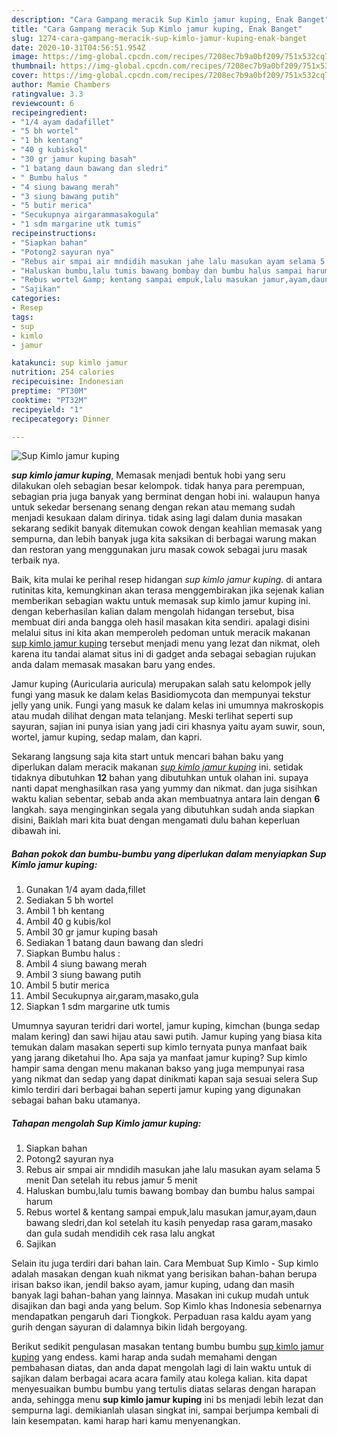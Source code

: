 ```yaml
---
description: "Cara Gampang meracik Sup Kimlo jamur kuping, Enak Banget"
title: "Cara Gampang meracik Sup Kimlo jamur kuping, Enak Banget"
slug: 1274-cara-gampang-meracik-sup-kimlo-jamur-kuping-enak-banget
date: 2020-10-31T04:56:51.954Z
image: https://img-global.cpcdn.com/recipes/7208ec7b9a0bf209/751x532cq70/sup-kimlo-jamur-kuping-foto-resep-utama.jpg
thumbnail: https://img-global.cpcdn.com/recipes/7208ec7b9a0bf209/751x532cq70/sup-kimlo-jamur-kuping-foto-resep-utama.jpg
cover: https://img-global.cpcdn.com/recipes/7208ec7b9a0bf209/751x532cq70/sup-kimlo-jamur-kuping-foto-resep-utama.jpg
author: Mamie Chambers
ratingvalue: 3.3
reviewcount: 6
recipeingredient:
- "1/4 ayam dadafillet"
- "5 bh wortel"
- "1 bh kentang"
- "40 g kubiskol"
- "30 gr jamur kuping basah"
- "1 batang daun bawang dan sledri"
- " Bumbu halus "
- "4 siung bawang merah"
- "3 siung bawang putih"
- "5 butir merica"
- "Secukupnya airgarammasakogula"
- "1 sdm margarine utk tumis"
recipeinstructions:
- "Siapkan bahan"
- "Potong2 sayuran nya"
- "Rebus air smpai air mndidih masukan jahe lalu masukan ayam selama 5 menit Dan setelah itu rebus jamur 5 menit"
- "Haluskan bumbu,lalu tumis bawang bombay dan bumbu halus sampai harum"
- "Rebus wortel &amp; kentang sampai empuk,lalu masukan jamur,ayam,daun bawang sledri,dan kol setelah itu kasih penyedap rasa garam,masako dan gula sudah mendidih cek rasa lalu angkat"
- "Sajikan"
categories:
- Resep
tags:
- sup
- kimlo
- jamur

katakunci: sup kimlo jamur 
nutrition: 254 calories
recipecuisine: Indonesian
preptime: "PT30M"
cooktime: "PT32M"
recipeyield: "1"
recipecategory: Dinner

---
```



![Sup Kimlo jamur kuping](https://img-global.cpcdn.com/recipes/7208ec7b9a0bf209/751x532cq70/sup-kimlo-jamur-kuping-foto-resep-utama.jpg)

<b><i>sup kimlo jamur kuping</i></b>, Memasak menjadi bentuk hobi yang seru dilakukan oleh sebagian besar kelompok. tidak hanya para perempuan, sebagian pria juga banyak yang berminat dengan hobi ini. walaupun hanya untuk sekedar bersenang senang dengan rekan atau memang sudah menjadi kesukaan dalam dirinya. tidak asing lagi dalam dunia masakan sekarang sedikit banyak ditemukan cowok dengan keahlian memasak yang sempurna, dan lebih banyak juga kita saksikan di berbagai warung makan dan restoran yang menggunakan juru masak cowok sebagai juru masak terbaik nya.

Baik, kita mulai ke perihal resep hidangan <i>sup kimlo jamur kuping</i>. di antara rutinitas kita, kemungkinan akan terasa menggembirakan jika sejenak kalian memberikan sebagian waktu untuk memasak sup kimlo jamur kuping ini. dengan keberhasilan kalian dalam mengolah hidangan tersebut, bisa membuat diri anda bangga oleh hasil masakan kita sendiri. apalagi disini melalui situs ini kita akan memperoleh pedoman untuk meracik makanan <u>sup kimlo jamur kuping</u> tersebut menjadi menu yang lezat dan nikmat, oleh karena itu tandai alamat situs ini di gadget anda sebagai sebagian rujukan anda dalam memasak masakan baru yang endes.

Jamur kuping (Auricularia auricula) merupakan salah satu kelompok jelly fungi yang masuk ke dalam kelas Basidiomycota dan mempunyai tekstur jelly yang unik. Fungi yang masuk ke dalam kelas ini umumnya makroskopis atau mudah dilihat dengan mata telanjang. Meski terlihat seperti sup sayuran, sajian ini punya isian yang jadi ciri khasnya yaitu ayam suwir, soun, wortel, jamur kuping, sedap malam, dan kapri.


Sekarang langsung saja kita start untuk mencari bahan baku yang diperlukan dalam meracik makanan <u><i>sup kimlo jamur kuping</i></u> ini. setidak tidaknya dibutuhkan <b>12</b> bahan yang dibutuhkan untuk olahan ini. supaya nanti dapat menghasilkan rasa yang yummy dan nikmat. dan juga sisihkan waktu kalian sebentar, sebab anda akan membuatnya antara lain dengan <b>6</b> langkah. saya menginginkan segala yang dibutuhkan sudah anda siapkan disini, Baiklah mari kita buat dengan mengamati dulu bahan keperluan dibawah ini.

<!--inarticleads1-->

##### Bahan pokok dan bumbu-bumbu yang diperlukan dalam menyiapkan Sup Kimlo jamur kuping:

1. Gunakan 1/4 ayam dada,fillet
1. Sediakan 5 bh wortel
1. Ambil 1 bh kentang
1. Ambil 40 g kubis/kol
1. Ambil 30 gr jamur kuping basah
1. Sediakan 1 batang daun bawang dan sledri
1. Siapkan  Bumbu halus :
1. Ambil 4 siung bawang merah
1. Ambil 3 siung bawang putih
1. Ambil 5 butir merica
1. Ambil Secukupnya air,garam,masako,gula
1. Siapkan 1 sdm margarine utk tumis


Umumnya sayuran teridri dari wortel, jamur kuping, kimchan (bunga sedap malam kering) dan sawi hijau atau sawi putih. Jamur kuping yang biasa kita temukan dalam masakan seperti sup kimlo ternyata punya manfaat baik yang jarang diketahui lho. Apa saja ya manfaat jamur kuping? Sup kimlo hampir sama dengan menu makanan bakso yang juga mempunyai rasa yang nikmat dan sedap yang dapat dinikmati kapan saja sesuai selera Sup kimlo terdiri dari berbagai bahan seperti jamur kuping yang digunakan sebagai bahan baku utamanya. 

<!--inarticleads2-->

##### Tahapan mengolah Sup Kimlo jamur kuping:

1. Siapkan bahan
1. Potong2 sayuran nya
1. Rebus air smpai air mndidih masukan jahe lalu masukan ayam selama 5 menit Dan setelah itu rebus jamur 5 menit
1. Haluskan bumbu,lalu tumis bawang bombay dan bumbu halus sampai harum
1. Rebus wortel &amp; kentang sampai empuk,lalu masukan jamur,ayam,daun bawang sledri,dan kol setelah itu kasih penyedap rasa garam,masako dan gula sudah mendidih cek rasa lalu angkat
1. Sajikan


Selain itu juga terdiri dari bahan lain. Cara Membuat Sup Kimlo - Sup kimlo adalah masakan dengan kuah nikmat yang berisikan bahan-bahan berupa irisan bakso ikan, jendil bakso ayam, jamur kuping, udang dan masih banyak lagi bahan-bahan yang lainnya. Masakan ini cukup mudah untuk disajikan dan bagi anda yang belum. Sop Kimlo khas Indonesia sebenarnya mendapatkan pengaruh dari Tiongkok. Perpaduan rasa kaldu ayam yang gurih dengan sayuran di dalamnya bikin lidah bergoyang. 

Berikut sedikit pengulasan masakan tentang bumbu bumbu <u>sup kimlo jamur kuping</u> yang endess. kami harap anda sudah memahami dengan pembahasan diatas, dan anda dapat mengolah lagi di lain waktu untuk di sajikan dalam berbagai acara acara family atau kolega kalian. kita dapat menyesuaikan bumbu bumbu yang tertulis diatas selaras dengan harapan anda, sehingga menu <b>sup kimlo jamur kuping</b> ini bs menjadi lebih lezat dan sempurna lagi. demikianlah ulasan singkat ini, sampai berjumpa kembali di lain kesempatan. kami harap hari kamu menyenangkan.
